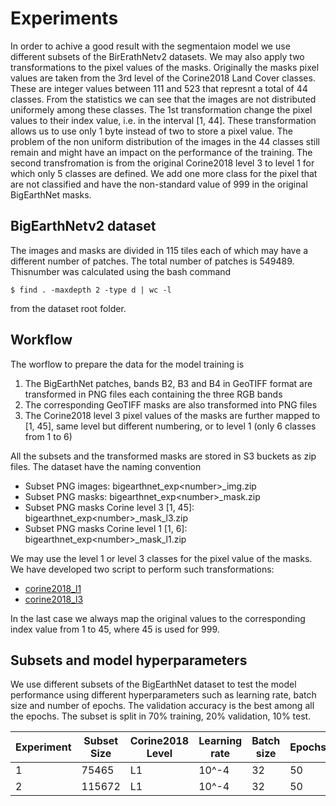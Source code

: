 Experiments
===========
In order to achive a good result with the segmentaion model we use different subsets of the BirErathNetv2 datasets. We may also apply two transformations to the pixel values of the masks. Originally the masks pixel values are taken from the 3rd level of the Corine2018 Land Cover classes. These are integer values between 111 and 523 that represnt a total of 44 classes. From the statistics we can see that the images are not distributed uniformely among these classes. The 1st transformation change the pixel values to their index value, i.e. in the interval [1, 44]. These transformation allows us to use only 1 byte instead of two to store a pixel value. The problem of the non uniform distribution of the images in the 44 classes still remain and might have an impact on the performance of the training. The second transfromation is from the original Corine2018 level 3 to level 1 for which only 5 classes are defined. We add one more class for the pixel that are not classified and have the non-standard value of 999 in the original BigEarthNet masks.

## BigEarthNetv2 dataset
The images and masks are divided in 115 tiles each of which may have a different number of patches. The total number of patches is 549489. Thisnumber was calculated using the
bash command
````
$ find . -maxdepth 2 -type d | wc -l
````
from the dataset root folder.
## Workflow 
The worflow to prepare the data for the model training is

1. The BigEarthNet patches, bands B2, B3 and B4 in GeoTIFF format are transformed in PNG files each containing the three RGB bands 
2. The corresponding GeoTIFF masks are also transformed into PNG files
3. The Corine2018 level 3 pixel values of the masks are further mapped to [1, 45], same level but different numbering, or to level 1 (only 6 classes from 1 to 6)  

All the subsets and the transformed masks are stored in S3 buckets as zip files. The dataset have the naming convention

* Subset PNG images: bigearthnet_exp&lt;number&gt;_img.zip
* Subset PNG masks: bigearthnet_exp&lt;number&gt;_mask.zip
* Subset PNG masks Corine level 3 [1, 45]: bigearthnet_exp&lt;number&gt;_mask_l3.zip
* Subset PNG masks Corine level 1 [1, 6]: bigearthnet_exp&lt;number&gt;_mask_l1.zip

We may use the level 1 or level 3 classes for the pixel value of the masks. We have developed two script to perform such transformations: 

* [corine2018_l1](map_corine2018_l1.py)
* [corine2018_l3](map_corine2018_l3.py)

In the last case we always map the original values to the corresponding index value from 1 to 45, where 45 is used for 999.

## Subsets and model hyperparameters
We use different subsets of the BigEarthNet dataset to test the model performance using different hyperparameters such as learning rate,  batch size and number of epochs. The validation accuracy is the best among all the epochs. The subset is split in 70% training, 20% validation, 10% test. 

| Experiment  | Subset Size | Corine2018 Level | Learning rate | Batch size   | Epochs | Validation Accuracy |
| ----------- | ------------|------------------|---------------|--------------|--------|---------------------|
| 1 | 75465 | L1 | 10^-4 | 32 | 50 | 0.7437 |
| 2 | 115672 | L1 | 10^-4 | 32 | 50 |       |


